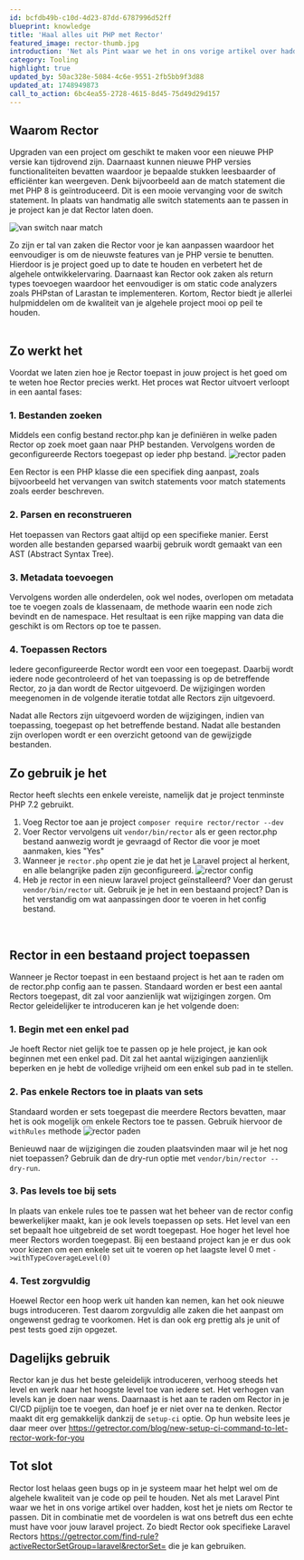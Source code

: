 ```yaml
---
id: bcfdb49b-c10d-4d23-87dd-6787996d52ff
blueprint: knowledge
title: 'Haal alles uit PHP met Rector'
featured_image: rector-thumb.jpg
introduction: 'Net als Pint waar we het in ons vorige artikel over hadden is Rector ook echt een package die een plek verdient in al je Laravel projecten. In dit artikel laten we zien waarom dat is.'
category: Tooling
highlight: true
updated_by: 50ac328e-5084-4c6e-9551-2fb5bb9f3d88
updated_at: 1748949873
call_to_action: 6bc4ea55-2728-4615-8d45-75d49d29d157
---
```

## Waarom Rector
Upgraden van een project om geschikt te maken voor een nieuwe PHP versie kan tijdrovend zijn. Daarnaast kunnen nieuwe PHP versies functionaliteiten bevatten waardoor je bepaalde stukken leesbaarder of efficiënter kan weergeven. Denk bijvoorbeeld aan de match statement die met PHP 8 is geïntroduceerd. Dit is een mooie vervanging voor de switch statement. In plaats van handmatig alle switch statements aan te passen in je project kan je dat Rector laten doen.

![van switch naar match](https://dutchlaravelfoundation.nl/assets/uploads/assets/switch-vs-match.jpg)

Zo zijn er tal van zaken die Rector voor je kan aanpassen waardoor het eenvoudiger is om de nieuwste features van je PHP versie te benutten. Hierdoor is je project goed up to date te houden en verbetert het de algehele ontwikkelervaring. Daarnaast kan Rector ook zaken als return types toevoegen waardoor het eenvoudiger is om static code analyzers zoals PHPstan of Larastan te implementeren. Kortom, Rector biedt je allerlei hulpmiddelen om de kwaliteit van je algehele project mooi op peil te houden.
<br /><br />

## Zo werkt het
Voordat we laten zien hoe je Rector toepast in jouw project is het goed om te weten hoe Rector precies werkt. Het proces wat Rector uitvoert verloopt in een aantal fases:

### 1. Bestanden zoeken
Middels een config bestand rector.php kan je definiëren in welke paden Rector op zoek moet gaan naar PHP bestanden. Vervolgens worden de geconfigureerde Rectors toegepast op ieder php bestand.
![rector paden](https://dutchlaravelfoundation.nl/assets/uploads/assets/rector-paths.jpg)

Een Rector is een PHP klasse die een specifiek ding aanpast, zoals bijvoorbeeld het vervangen van switch statements voor match statements zoals eerder beschreven. 

### 2. Parsen en reconstrueren
Het toepassen van Rectors gaat altijd op een specifieke manier. Eerst worden alle bestanden geparsed waarbij gebruik wordt gemaakt van een AST (Abstract Syntax Tree). 

### 3. Metadata toevoegen
Vervolgens worden alle onderdelen, ook wel nodes, overlopen om metadata toe te voegen zoals de klassenaam, de methode waarin een node zich bevindt en de namespace. Het resultaat is een rijke mapping van data die geschikt is om Rectors op toe te passen.

### 4. Toepassen Rectors
Iedere geconfigureerde Rector wordt een voor een toegepast. Daarbij wordt iedere node gecontroleerd of het van toepassing is op de betreffende Rector, zo ja dan wordt de Rector uitgevoerd. De wijzigingen worden meegenomen in de volgende iteratie totdat alle Rectors zijn uitgevoerd.

Nadat alle Rectors zijn uitgevoerd worden de wijzigingen, indien van toepassing, toegepast op het betreffende bestand. Nadat alle bestanden zijn overlopen wordt er een overzicht getoond van de gewijzigde bestanden.
<br />

## Zo gebruik je het
Rector heeft slechts een enkele vereiste, namelijk dat je project tenminste PHP 7.2 gebruikt. 

1. Voeg Rector toe aan je project `composer require rector/rector --dev`
2. Voer Rector vervolgens uit `vendor/bin/rector` als er geen rector.php bestand aanwezig wordt je gevraagd of Rector die voor je moet aanmaken, kies "Yes"
3. Wanneer je `rector.php` opent zie je dat het je Laravel project al herkent, en alle belangrijke paden zijn geconfigureerd.
![rector config](https://dutchlaravelfoundation.nl/assets/uploads/assets/rector-config.jpg)
4. Heb je rector in een nieuw laravel project geïnstalleerd? Voer dan gerust `vendor/bin/rector` uit. Gebruik je je het in een bestaand project? Dan is het verstandig om wat aanpassingen door te voeren in het config bestand.
<br />

## Rector in een bestaand project toepassen
Wanneer je Rector toepast in een bestaand project is het aan te raden om de rector.php config aan te passen. Standaard worden er best een aantal Rectors toegepast, dit zal voor aanzienlijk wat wijzigingen zorgen. Om Rector geleidelijker te introduceren kan je het volgende doen:

### 1. Begin met een enkel pad 
Je hoeft Rector niet gelijk toe te passen op je hele project, je kan ook beginnen met een enkel pad. Dit zal het aantal wijzigingen aanzienlijk beperken en je hebt de volledige vrijheid om een enkel sub pad in te stellen.

### 2. Pas enkele Rectors toe in plaats van sets
Standaard worden er sets toegepast die meerdere Rectors bevatten, maar het is ook mogelijk om enkele Rectors toe te passen. Gebruik hiervoor de `withRules` methode
![rector paden](https://dutchlaravelfoundation.nl/assets/uploads/assets/rector-with-rules.jpg)

Benieuwd naar de wijzigingen die zouden plaatsvinden maar wil je het nog niet toepassen? Gebruik dan de dry-run optie met `vendor/bin/rector --dry-run`.

### 3. Pas levels toe bij sets
In plaats van enkele rules toe te passen wat het beheer van de rector config bewerkelijker maakt, kan je ook levels toepassen op sets. Het level van een set bepaalt hoe uitgebreid de set wordt toegepast. Hoe hoger het level hoe meer Rectors worden toegepast. Bij een bestaand project kan je er dus ook voor kiezen om een enkele set uit te voeren op het laagste level 0 met `->withTypeCoverageLevel(0)`

### 4. Test zorgvuldig
Hoewel Rector een hoop werk uit handen kan nemen, kan het ook nieuwe bugs introduceren. Test daarom zorgvuldig alle zaken die het aanpast om ongewenst gedrag te voorkomen. Het is dan ook erg prettig als je unit of pest tests goed zijn opgezet.
<br />

## Dagelijks gebruik
Rector kan je dus het beste geleidelijk introduceren, verhoog steeds het level en werk naar het hoogste level toe van iedere set. Het verhogen van levels kan je doen naar wens. Daarnaast is het aan te raden om Rector in je CI/CD pijplijn toe te voegen, dan hoef je er niet over na te denken. Rector maakt dit erg gemakkelijk dankzij de `setup-ci` optie. Op hun website lees je daar meer over https://getrector.com/blog/new-setup-ci-command-to-let-rector-work-for-you
<br />

## Tot slot
Rector lost helaas geen bugs op in je systeem maar het helpt wel om de algehele kwaliteit van je code op peil te houden. Net als met Laravel Pint waar we het in ons vorige artikel over hadden, kost het je niets om Rector te passen. Dit in combinatie met de voordelen is wat ons betreft dus een echte must have voor jouw laravel project. Zo biedt Rector ook specifieke Laravel Rectors https://getrector.com/find-rule?activeRectorSetGroup=laravel&rectorSet= die je kan gebruiken.